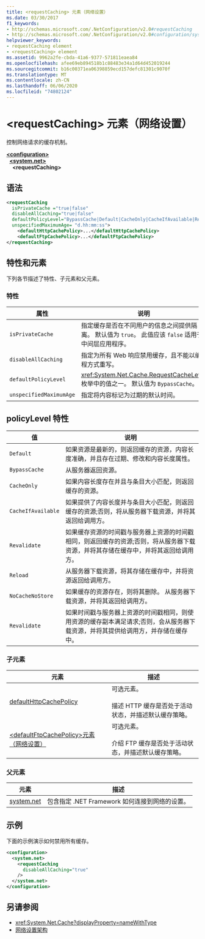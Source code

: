 ```yaml
---
title: <requestCaching> 元素（网络设置）
ms.date: 03/30/2017
f1_keywords:
- http://schemas.microsoft.com/.NetConfiguration/v2.0#requestCaching
- http://schemas.microsoft.com/.NetConfiguration/v2.0#configuration/system.net/requestCaching
helpviewer_keywords:
- requestCaching element
- <requestCaching> element
ms.assetid: 9962a2fe-cbda-41a6-9377-571811eaea84
ms.openlocfilehash: afee69eb894518b1c88483e34a1d64d452019244
ms.sourcegitcommit: b16c00371ea06398859ecd157defc81301c9070f
ms.translationtype: MT
ms.contentlocale: zh-CN
ms.lasthandoff: 06/06/2020
ms.locfileid: "74802124"
---
```

# <a name="requestcaching-element-network-settings"></a>\<requestCaching> 元素（网络设置）
控制网络请求的缓存机制。  
  
[**\<configuration>**](../configuration-element.md)  
&nbsp;&nbsp;[**\<system.net>**](system-net-element-network-settings.md)  
&nbsp;&nbsp;&nbsp;&nbsp;**\<requestCaching>**  
  
## <a name="syntax"></a>语法  
  
```xml  
<requestCaching  
  isPrivateCache ="true|false"  
  disableAllCaching="true|false"  
  defaultPolicyLevel="BypassCache|Default|CacheOnly|CacheIfAvailable|Revalidate|Reload|NoCacheNoStore|Revalidate"  
  unspecifiedMaximumAge= "d.hh:mm:ss">  
    <defaultHttpCachePolicy>...</defaultHttpCachePolicy>  
    <defaultFtpCachePolicy>...</defaultFtpCachePolicy>  
</requestCaching>
```  
  
## <a name="attributes-and-elements"></a>特性和元素  
 下列各节描述了特性、子元素和父元素。  
  
### <a name="attributes"></a>特性  
  
|属性|说明|  
|---------------|-----------------|  
|`isPrivateCache`|指定缓存是否在不同用户的信息之间提供隔离。 默认值为 `true`。 此值应该 `false` 适用于中间层应用程序。|  
|`disableAllCaching`|指定为所有 Web 响应禁用缓存，且不能以编程方式重写。|  
|`defaultPolicyLevel`|<xref:System.Net.Cache.RequestCacheLevel> 枚举中的值之一。 默认值为 `BypassCache`。|  
|`unspecifiedMaximumAge`|指定将内容标记为过期的默认时间。|  
  
## <a name="policylevel-attribute"></a>policyLevel 特性  
  
|值|说明|  
|-----------|-----------------|  
|`Default`|如果资源是最新的，则返回缓存的资源，内容长度准确，并且存在过期、修改和内容长度属性。|  
|`BypassCache`|从服务器返回资源。|  
|`CacheOnly`|如果内容长度存在并且与条目大小匹配，则返回缓存的资源。|  
|`CacheIfAvailable`|如果提供了内容长度并与条目大小匹配，则返回缓存的资源;否则，将从服务器下载资源，并将其返回给调用方。|  
|`Revalidate`|如果缓存资源的时间戳与服务器上资源的时间戳相同，则返回缓存的资源;否则，将从服务器下载资源，并将其存储在缓存中，并将其返回给调用方。|  
|`Reload`|从服务器下载资源，将其存储在缓存中，并将资源返回给调用方。|  
|`NoCacheNoStore`|如果缓存的资源存在，则将其删除。 从服务器下载资源，并将其返回给调用方。|  
|`Revalidate`|如果时间戳与服务器上资源的时间戳相同，则使用资源的缓存副本满足请求;否则，会从服务器下载资源，并将其提供给调用方，并存储在缓存中。|  
  
### <a name="child-elements"></a>子元素  
  
|元素|描述|  
|-------------|-----------------|  
|[defaultHttpCachePolicy](defaulthttpcachepolicy-element-network-settings.md)|可选元素。<br /><br /> 描述 HTTP 缓存是否处于活动状态，并描述默认缓存策略。|  
|[\<defaultFtpCachePolicy>元素（网络设置）](defaultftpcachepolicy-element-network-settings.md)|可选元素。<br /><br /> 介绍 FTP 缓存是否处于活动状态，并描述默认缓存策略。|  
  
### <a name="parent-elements"></a>父元素  
  
|元素|描述|  
|-------------|-----------------|  
|[system.net](system-net-element-network-settings.md)|包含指定 .NET Framework 如何连接到网络的设置。|  
  
## <a name="example"></a>示例  
 下面的示例演示如何禁用所有缓存。  
  
```xml  
<configuration>  
  <system.net>  
    <requestCaching  
      disableAllCaching="true"  
    />  
  </system.net>  
</configuration>  
```  
  
## <a name="see-also"></a>另请参阅

- <xref:System.Net.Cache?displayProperty=nameWithType>
- [网络设置架构](index.md)
